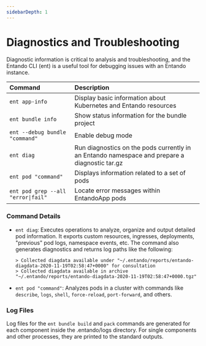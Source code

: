 ```yaml
---
sidebarDepth: 1
---
```


# Diagnostics and Troubleshooting

Diagnostic information is critical to analysis and troubleshooting, and the Entando CLI (ent) is a useful tool for debugging issues with an Entando instance. 

| Command | Description
| :- | :-
| `ent app-info` | Display basic information about Kubernetes and Entando resources
| `ent bundle info` |Show status information for the bundle project|
| `ent --debug bundle "command"` |Enable debug mode|
| `ent diag` | Run diagnostics on the pods currently in an Entando namespace and prepare a diagnostic tar.gz
| `ent pod "command"` | Displays information related to a set of pods
| `ent pod grep --all "error\|fail"` | Locate error messages within EntandoApp pods 

### Command Details
* `ent diag`: Executes operations to analyze, organize and output detailed pod information. It exports custom resources, ingresses, deployments, "previous" pod logs, namespace events, etc. The command also generates diagnostics and returns log paths like the following:
   ```
   > Collected diagdata available under "~/.entando/reports/entando-diagdata-2020-11-19T02:58:47+0000" for consultation
   > Collected diagdata available in archive "~/.entando/reports/entando-diagdata-2020-11-19T02:58:47+0000.tgz"
   ```
* `ent pod "command"`: Analyzes pods in a cluster with commands like `describe`, `logs`, `shell`, `force-reload`, `port-forward`, and others.  

### Log Files
Log files for the `ent bundle build` and `pack` commands are generated for each component inside the .entando/logs directory. For single components and other processes, they are printed to the standard outputs.